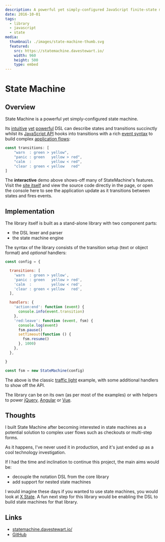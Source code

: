```yaml
---
description: A powerful yet simply-configured JavaScript finite-state machine
date: 2016-10-01
tags:
  - library
  - javascript
  - state
media:
  thumbnail: ./images/state-machine-thumb.svg
  featured:
    src: https://statemachine.davestewart.io/
    width: 960
    height: 500
    type: embed
---
```


# State Machine

## Overview

State Machine is a powerful yet simply-configured state machine.

Its [intuitive](https://statemachine.davestewart.io/html/api/transitions/advanced.html) [yet](https://statemachine.davestewart.io/html/api/transitions/wildcards.html) [powerful](https://statemachine.davestewart.io/html/api/transitions/separators.html) DSL can describe states and transitions succinctly whilst its [JavaScript API](https://statemachine.davestewart.io/html/api/index.html) hooks into transitions with a rich [event syntax](https://statemachine.davestewart.io/html/api/events/interactive.html) to build complex [application flows](https://statemachine.davestewart.io/html/examples/index.html):

```js
const transitions: [
    "warn  : green > yellow",
    "panic : green   yellow > red",
    "calm  :         yellow < red",
    "clear : green < yellow   red"
]
```

The **interactive** demo above shows-off many of StateMachine's features. Visit the [site itself](http://statemachine.davestewart.io) and view the source code directly in the page, or open the console here to see the application update as it transitions between states and fires events.

## Implementation

The library itself is built as a stand-alone library with two component parts:

- the DSL lexer and parser
- the state machine engine

The syntax of the library consists of the transition setup (text or object format) and *optional* handlers:

```js
const config = {

  transitions: [
    'warn  : green > yellow',
    'panic : green   yellow > red',
    'calm  :         yellow < red',
    'clear : green < yellow   red',
  ],

  handlers: {
    'action:end': function (event) {
      console.info(event.transition)
    },
    'red:leave': function (event, fsm) {
      console.log(event)
      fsm.pause()
      setTimeout(function () {
        fsm.resume()
      }, 1000)
    },
  },

}

const fsm = new StateMachine(config)
```

The above is the classic [traffic light](https://statemachine.davestewart.io/html/examples/flows/branching.html) example, with some additional handlers to show off the API.

The library can be on its own (as per most of the examples) or with helpers to power [jQuery](https://statemachine.davestewart.io/html/setup/helpers/jquery.html), [Angular](https://statemachine.davestewart.io/html/setup/helpers/object.html) or [Vue](https://statemachine.davestewart.io/html/examples/vue/vue-router.html).

## Thoughts

I built State Machine after becoming interested in state machines as a potential solution to complex user flows such as checkouts or multi-step forms.

As it happens, I've never used it in production, and it's just ended up as a cool technology investigation.

If I had the time and inclination to continue this project, the main aims would be:

- decouple the notation DSL from the core library
- add support for nested state machines

 I would imagine these days if you wanted to use state machines, you would look at [X State](https://xstate.js.org/). A fun next step  for this library would be enabling the DSL to build state machines for that library. 

## Links

- [statemachine.davestewart.io/](http://statemachine.davestewart.io/)
- [GitHub](https://github.com/davestewart/javascript-state-machine)


